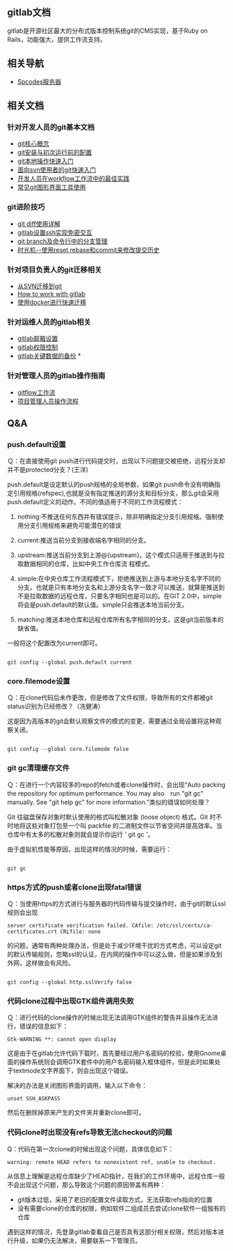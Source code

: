 ## gitlab文档

gitlab是开源社区最大的分布式版本控制系统git的CMS实现，基于Ruby on Rails，功能强大，提供工作流支持。


## 相关导航

- [Spcodes服务器](http://spcodes.rd.tp-link.net)

## 相关文档

### 针对开发人员的git基本文档

- [git核心概念](/doc/#/gitlab/git-core)
- [git安装与初次运行前的配置](/doc/#/gitlab/basic)
- [git本地操作快速入门](/doc/#/gitlab/git_local)
- [面向svn使用者的git快速入门](/doc/#/gitlab/git_for_svn)
- [开发人员在workflow工作流中的最佳实践](/doc/#/gitlab/gitlab_developer_workflow)
- [常见git图形界面工具使用](/doc/#/gitlab/git_gui_software) 

### git进阶技巧
- [git diff使用详解](/doc/#/gitlab/git_diff) 
- [gitlab设置ssh实现免密交互](/doc/#/gitlab/gitlab-ssh)
- [git branch及命令行中的分支管理](/doc/#/gitlab/git_branch_textmode) 
- [时光机--使用reset,rebase和commit来修改提交历史](/doc/#/gitlab/git_reset_revert) 


### 针对项目负责人的git迁移相关

- [从SVN迁移到git](/doc/#/gitlab/gitlab-svn)
- [How to work with gitlab](/doc/#/gitlab/SPBU_SOP_How_to_work_with_gitlab)
- [使用docker进行快速迁移](/doc/#/gitlab/docker_git_svn) 

### 针对运维人员的gitlab相关

- [gitlab邮箱设置](/doc/#/gitlab/gitlab-smtp)
- [gitlab权限控制](/doc/#/gitlab/gitlab-control)
- [gitlab关键数据的备份](/doc/#/gitlab/gitlab_backup) *

### 针对管理人员的gitlab操作指南

- [gitflow工作流](/doc/#/gitlab/gitflow)
- [项目管理人员操作流程](/doc/#/gitlab/new_feature) 

## Q&A

### push.default设置

Ｑ：在直接使用git push进行代码提交时，出现以下问题提交被拒绝，远程分支却并不是protected分支？(王洋)

push.default是设定默认的push规格的全局参数，如果git push命令没有明确指定引用规格(refspec),也就是没有指定推送的源分支和目标分支，那么git会采用push.default定义的动作。不同的值适用于不同的工作流程模式：

1. nothing:不推送任何东西并有错误提示，除非明确指定分支引用规格。强制使用分支引用规格来避免可能潜在的错误

2. current:推送当前分支到接收端名字相同的分支。

3. upstream:推送当前分支到上游@{upstream}。这个模式只适用于推送到与拉取数据相同的仓库，比如中央工作仓库流
程模式。

4. simple:在中央仓库工作流程模式下，拒绝推送到上游与本地分支名字不同的分支。也就是只有本地分支名和上游分支名字一致才可以推送，就算是推送到不是拉取数据的远程仓库，只要名字相同也是可以的。在GIT 2.0中，simple将会是push.default的默认值。simple只会推送本地当前分支。

5. matching:推送本地仓库和远程仓库所有名字相同的分支。这是git当前版本的缺省值。

一般将这个配置改为current即可。

```shell

git config --global push.default current

```

### core.filemode设置

Ｑ：在clone代码后未作更改，但是修改了文件权限，导致所有的文件都被git status识别为已经修改？（冼健涛）

这是因为高版本的git会默认观察文件的模式的变更，需要通过全局设置将这种观察关闭。

```shell

git config --global core.filemode false

```

### git gc清理缓存文件

Ｑ：在进行一个内容较多的repo的fetch或者clone操作时，会出现“Auto packing the repository for optimum performance. You may also　run "git gc" manually. See "git help gc" for more information.”类似的错误如何处理？

Git 往磁盘保存对象时默认使用的格式叫松散对象 (loose object) 格式。Git 时不时地将这些对象打包至一个叫 packfile 的二进制文件以节省空间并提高效率。当仓库中有太多的松散对象则就会提示你运行 ' git gc '。

由于虚拟机性能等原因，出现这样的情况的时候，需要运行：

```shell

git gc

```

### https方式的push或者clone出现fatal错误

Ｑ：当使用https的方式进行与服务器的代码传输与提交操作时，由于git的默认ssl规则会出现

```shell
server certificate verification failed. CAfile: /etc/ssl/certs/ca-certificates.crt CRLfile: none

```
的问题，通常有两种处理办法，但是处于减少环境干扰的方式考虑，可以设定git的默认传输规则，忽略ssl的认证，在内网的操作中可以这么做，但是如果涉及到外网，这样做会有风险。

```shell

git config --global http.sslVerify false

```

### 代码clone过程中出现GTK组件调用失败

Ｑ：进行代码的clone操作的时候出现无法调用GTK组件的警告并且操作无法进行，错误的信息如下：

```shell
Gtk-WARNING **: cannot open display
```

这是由于在gitlab允许代码下载时，首先要经过用户名密码的校验，使用Gnome桌面的操作系统则会调用GTK套件中的用户名密码输入框体组件，但是此时如果处于textmode文字界面下，则会出现这个错误。

解决的办法是关闭图形界面的调用，输入以下命令：

```shell
unset SSH_ASKPASS
```

然后在删除掉原来产生的文件夹并重新clone即可。

### 代码clone时出现没有refs导致无法checkout的问题

Q：代码在第一次clone的时候出现这个问题，具体信息如下：

```shell
warning: remote HEAD refers to nonexistent ref, unable to checkout.
```
从信息上理解是远程仓库缺少了HEAD指针，在我们的工作环境中，远程仓库一般不会出现这个问题，那么导致这个问题的原因带盖有两种：

* git版本过低，采用了老旧的配置文件读取方式，无法获取refs指向的位置
* 没有需要clone的仓库的权限，例如软件二组成员去尝试clone软件一组独有的仓库

遇到这样的情况，先登录gitlab查看自己是否具有这部分相关权限，然后对版本进行升级，如果仍无法解决，需要联系一下管理员。





